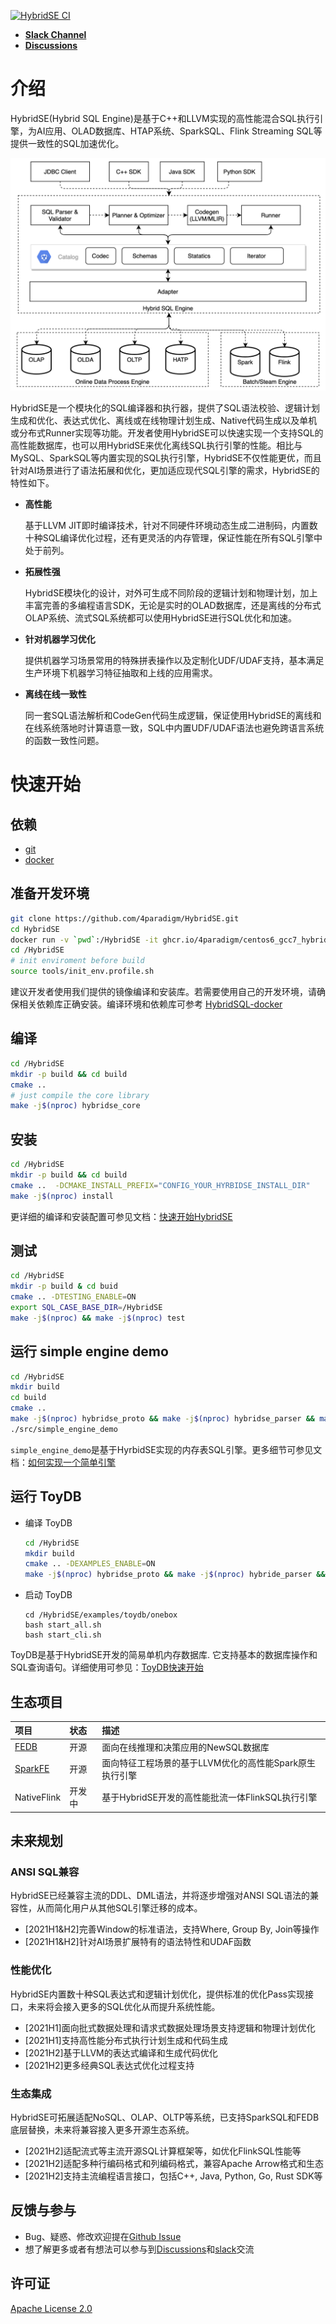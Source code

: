 [![HybridSE CI](https://github.com/4paradigm/HybridSE/actions/workflows/hybridse-ci.yml/badge.svg)](https://github.com/4paradigm/HybridSE/actions/workflows/hybridse-ci.yml)

- [**Slack Channel**](https://hybridsql-ws.slack.com/archives/C01R7LAF6AY)
- [**Discussions**](https://github.com/4paradigm/HybridSE/discussions)

# 介绍

HybridSE(Hybrid SQL Engine)是基于C++和LLVM实现的高性能混合SQL执行引擎，为AI应用、OLAD数据库、HTAP系统、SparkSQL、Flink Streaming SQL等提供一致性的SQL加速优化。

![HybridSE架构图](./images/HybridSE.png)



HybridSE是一个模块化的SQL编译器和执行器，提供了SQL语法校验、逻辑计划生成和优化、表达式优化、离线或在线物理计划生成、Native代码生成以及单机或分布式Runner实现等功能。开发者使用HybridSE可以快速实现一个支持SQL的高性能数据库，也可以用HybridSE来优化离线SQL执行引擎的性能。相比与MySQL、SparkSQL等内置实现的SQL执行引擎，HybridSE不仅性能更优，而且针对AI场景进行了语法拓展和优化，更加适应现代SQL引擎的需求，HybridSE的特性如下。

- __高性能__

  基于LLVM JIT即时编译技术，针对不同硬件环境动态生成二进制码，内置数十种SQL编译优化过程，还有更灵活的内存管理，保证性能在所有SQL引擎中处于前列。

- __拓展性强__

  HybridSE模块化的设计，对外可生成不同阶段的逻辑计划和物理计划，加上丰富完善的多编程语言SDK，无论是实时的OLAD数据库，还是离线的分布式OLAP系统、流式SQL系统都可以使用HybridSE进行SQL优化和加速。

- __针对机器学习优化__

  提供机器学习场景常用的特殊拼表操作以及定制化UDF/UDAF支持，基本满足生产环境下机器学习特征抽取和上线的应用需求。

- __离线在线一致性__

  同一套SQL语法解析和CodeGen代码生成逻辑，保证使用HybridSE的离线和在线系统落地时计算语意一致，SQL中内置UDF/UDAF语法也避免跨语言系统的函数一致性问题。



# 快速开始

## 依赖

+ [git](https://git-scm.com)
+ [docker](https://docs.docker.com/engine/install/)

## 准备开发环境

```bash
git clone https://github.com/4paradigm/HybridSE.git
cd HybridSE
docker run -v `pwd`:/HybridSE -it ghcr.io/4paradigm/centos6_gcc7_hybridsql:latest
cd /HybridSE
# init enviroment before build
source tools/init_env.profile.sh
```

建议开发者使用我们提供的镜像编译和安装库。若需要使用自己的开发环境，请确保相关依赖库正确安装。编译环境和依赖库可参考 [HybridSQL-docker](https://github.com/4paradigm/HybridSQL-docker/blob/main/README.md)

## 编译

```bash
cd /HybridSE
mkdir -p build && cd build
cmake ..
# just compile the core library
make -j$(nproc) hybridse_core
```

## 安装

```bash
cd /HybridSE
mkdir -p build && cd build
cmake ..  -DCMAKE_INSTALL_PREFIX="CONFIG_YOUR_HYRBIDSE_INSTALL_DIR"
make -j$(nproc) install
```

更详细的编译和安装配置可参见文档：[快速开始HybridSE](/hybridse/usage/quick_start.md)

## 测试

```bash
cd /HybridSE
mkdir -p build & cd buid
cmake .. -DTESTING_ENABLE=ON
export SQL_CASE_BASE_DIR=/HybridSE 
make -j$(nproc) && make -j$(nproc) test
```

## 运行 simple engine demo

```bash
cd /HybridSE
mkdir build
cd build
cmake ..
make -j$(nproc) hybridse_proto && make -j$(nproc) hybridse_parser && make -j$(nproc) simple_engine_demo
./src/simple_engine_demo
```
`simple_engine_demo`是基于HyrbidSE实现的内存表SQL引擎。更多细节可参见文档：[如何实现一个简单引擎](/hybridse/usage/simple_engine_demo.md)

## 运行 ToyDB

+ 编译 ToyDB

  ```bash
  cd /HybridSE
  mkdir build 
  cmake .. -DEXAMPLES_ENABLE=ON 
  make -j$(nproc) hybridse_proto && make -j$(nproc) hybride_parser && make -j$(nproc) toydb
  ```

+ 启动 ToyDB

  ```
  cd /HybridSE/examples/toydb/onebox
  bash start_all.sh
  bash start_cli.sh
  ```

ToyDB是基于HybridSE开发的简易单机内存数据库. 它支持基本的数据库操作和SQL查询语句。详细使用可参见：[ToyDB快速开始](/hybridse/usage/toydb_usage/toydb_quickstart.md)



## 生态项目

| 项目                                                    | 状态   | 描述                                             |
| :------------------------------------------------------ | :----- | :----------------------------------------------- |
| [FEDB](https://github.com/4paradigm/fedb)               | 开源   | 面向在线推理和决策应用的NewSQL数据库                 |
| [SparkFE](https://github.com/4paradigm/SparkFE) | 开源   | 面向特征工程场景的基于LLVM优化的高性能Spark原生执行引擎      |
| NativeFlink                                             | 开发中 | 基于HybridSE开发的高性能批流一体FlinkSQL执行引擎 |

## 未来规划

### ANSI SQL兼容

HybridSE已经兼容主流的DDL、DML语法，并将逐步增强对ANSI SQL语法的兼容性，从而简化用户从其他SQL引擎迁移的成本。

- [2021H1&H2]完善Window的标准语法，支持Where, Group By, Join等操作
- [2021H1&H2]针对AI场景扩展特有的语法特性和UDAF函数

### 性能优化

HybridSE内置数十种SQL表达式和逻辑计划优化，提供标准的优化Pass实现接口，未来将会接入更多的SQL优化从而提升系统性能。

- [2021H1]面向批式数据处理和请求式数据处理场景支持逻辑和物理计划优化
- [2021H1]支持高性能分布式执行计划生成和代码生成
- [2021H2]基于LLVM的表达式编译和生成代码优化
- [2021H2]更多经典SQL表达式优化过程支持

### 生态集成

HybridSE可拓展适配NoSQL、OLAP、OLTP等系统，已支持SparkSQL和FEDB底层替换，未来将兼容接入更多开源生态系统。

* [2021H2]适配流式等主流开源SQL计算框架等，如优化FlinkSQL性能等
* [2021H2]适配多种行编码格式和列编码格式，兼容Apache Arrow格式和生态
* [2021H2]支持主流编程语言接口，包括C++, Java, Python, Go, Rust SDK等

## 反馈与参与

- Bug、疑惑、修改欢迎提在[Github Issue](https://github.com/4paradigm/HybridSE/issues)
- 想了解更多或者有想法可以参与到[Discussions](https://github.com/4paradigm/HybridSE/discussions)和[slack](https://hybridsql-ws.slack.com/archives/C01R7LAF6AY)交流

## 许可证

[Apache License 2.0](https://github.com/4paradigm/HybridSE/blob/main/LICENSE)
